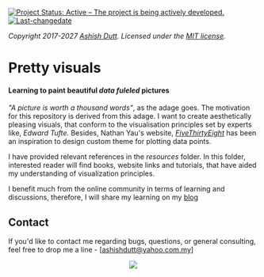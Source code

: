 [![Project Status: Active – The project is being actively developed.](http://www.repostatus.org/badges/latest/active.svg)](http://www.repostatus.org/#active) [![Last-changedate](https://img.shields.io/badge/last%20change-2017--08--22-green.svg)](/commits/master) 

*Copyright 2017-2027 [Ashish Dutt](https://duttashi.github.io/). Licensed under the [MIT license](https://github.com/duttashi/visualize/blob/master/LICENSE).*

# Pretty visuals
#### Learning to paint beautiful *data fuleled* pictures

 *"A picture is worth a thousand words"*, as the adage goes. The motivation for this repository is derived from this adage. I want to create aesthetically pleasing visuals, that conform to the visualisation principles set by experts like, *Edward Tufte*. Besides, Nathan Yau's website, *[FiveThirtyEight](https://fivethirtyeight.com/)* has been an inspiration to design custom theme for plotting data points. 

I have provided relevant references in the *resources* folder. In this folder, interested reader will find books, website links and tutorials, that have aided my understanding of visualization principles.

I benefit much from the online community in terms of learning and discussions, therefore, I will share my learning on my [blog](https://duttashi.github.io/blog/)

## Contact
If you'd like to contact me regarding bugs, questions, or general consulting, feel free to drop me a line - 
[ashishdutt@yahoo.com.my]

<p align="center">
<a href="https://www.paypal.me/ashishdutt">
<img src="https://www.paypalobjects.com/en_US/i/btn/btn_donate_LG.gif" />
</a>
</p>
